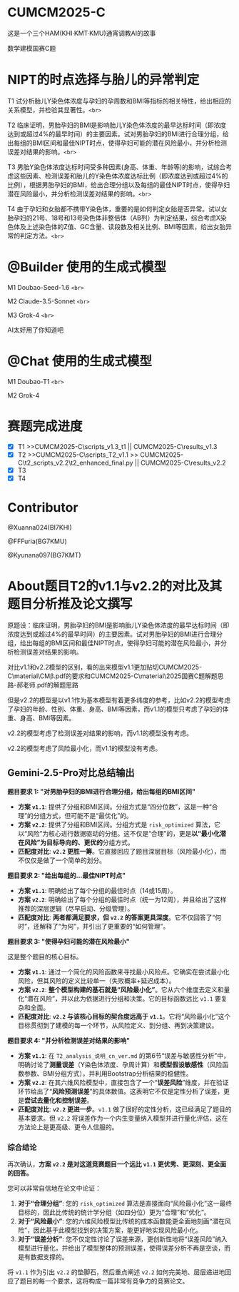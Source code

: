 # CUMCM2025-C

这是一个三个HAM(KHI·KMT·KMU)通宵调教AI的故事

数学建模国赛C题

# NIPT的时点选择与胎儿的异常判定

 T1 试分析胎儿Y染色体浓度与孕妇的孕周数和BMI等指标的相关特性，给出相应的关系模型，并检验其显著性。`<br>`

 T2 临床证明，男胎孕妇的BMI是影响胎儿Y染色体浓度的最早达标时间（即浓度达到或超过4%的最早时间）的主要因素。试对男胎孕妇的BMI进行合理分组，给出每组的BMI区间和最佳NIPT时点，使得孕妇可能的潜在风险最小，并分析检测误差对结果的影响。`<br>`

 T3 男胎Y染色体浓度达标时间受多种因素(身高、体重、年龄等)的影响，试综合考虑这些因素、检测误差和胎儿的Y染色体浓度达标比例（即浓度达到或超过4%的比例），根据男胎孕妇的BMI，给出合理分组以及每组的最佳NIPT时点，使得孕妇潜在风险最小，并分析检测误差对结果的影响。`<br>`

 T4  由于孕妇和女胎都不携带Y染色体，重要的是如何判定女胎是否异常。试以女胎孕妇的21号、18号和13号染色体非整倍体（AB列）为判定结果，综合考虑X染色体及上述染色体的Z值、GC含量、读段数及相关比例、BMI等因素，给出女胎异常的判定方法。`<br>`

# @Builder 使用的生成式模型

M1 Doubao-Seed-1.6 `<br>`

M2 Claude-3.5-Sonnet `<br> `

M3 Grok-4 `<br>`

AI太好用了你知道吧

# @Chat 使用的生成式模型

M1 Doubao-T1 `<br> `

M2 Grok-4

# 赛题完成进度

* [X] T1	>>CUMCM2025-C\scripts_v1.3_t1	||	CUMCM2025-C\results_v1.3
* [X] T2	>>CUMCM2025-C\scripts_T2_v1.1	>>	CUMCM2025-C\t2_scripts_v2.2\t2_enhanced_final.py	||	CUMCM2025-C\results_v2.2
* [X] T3
* [X] T4

# Contributor

@Xuanna024(BI7KHI)

@FFFuria(BG7KMU)

@Kyunana097(BG7KMT)

# About题目T2的v1.1与v2.2的对比及其题目分析推及论文撰写

原题设：临床证明，男胎孕妇的BMI是影响胎儿Y染色体浓度的最早达标时间（即浓度达到或超过4%的最早时间）的主要因素。试对男胎孕妇的BMI进行合理分组，给出每组的BMI区间和最佳NIPT时点，使得孕妇可能的潜在风险最小，并分析检测误差对结果的影响。

对比v1.1和v2.2模型的区别，看的出来模型v1.1更加贴切CUMCM2025-C\material\CΜβ.pdf的要求和CUMCM2025-C\material\2025国赛C题解题思路-郝老师.pdf的解题思路

但是v2.2的模型是以v1.1作为基本模型有着更多纬度的参考，比如v2.2的模型考虑了孕妇的年龄、性别、体重、身高、BMI等因素，而v1.1的模型只考虑了孕妇的体重、身高、BMI等因素。

v2.2的模型考虑了检测误差对结果的影响，而v1.1的模型没有考虑。

v2.2的模型考虑了风险最小化，而v1.1的模型没有考虑。

## Gemini-2.5-Pro对比总结输出

**题目要求 1: "对男胎孕妇的BMI进行合理分组，给出每组的BMI区间"**

* **方案 `v1.1`**: 提供了分组和BMI区间。分组方式是“四分位数”，这是一种“合理”的分组方式，但可能不是“最优化”的。
* **方案 `v2.2`**: 提供了分组和BMI区间。分组方式是 `risk_optimized` 算法，它以“风险”为核心进行数据驱动的分组。这不仅是“合理”的，更是**以“最小化潜在风险”为目标导向的、更优的**分组方式。
* **匹配度对比**: **`v2.2` 更胜一筹**。它直接回应了题目深层目标（风险最小化），而不仅仅是做了一个简单的划分。

**题目要求 2: "给出每组的...最佳NIPT时点"**

* **方案 `v1.1`**: 明确给出了每个分组的最佳时点（14或15周）。
* **方案 `v2.2`**: 明确给出了每个分组的最佳时点（统一为12周），并且给出了这样推荐的深层逻辑（尽早启动、分级管理）。
* **匹配度对比**: **两者都满足要求，但 `v2.2` 的答案更具深度**。它不仅回答了“何时”，还解释了“为何”，并引出了更重要的“如何管理”。

**题目要求 3: "使得孕妇可能的潜在风险最小"**

这是整个题目的核心目标。

* **方案 `v1.1`**: 通过一个简化的风险函数来寻找最小风险点。它确实在尝试最小化风险，但其风险的定义比较单一（失败概率+延迟成本）。
* **方案 `v2.2`**: **整个模型构建的基石就是“风险最小化”**。它从六个维度去定义和量化“潜在风险”，并以此为依据进行分组和决策。它的目标函数远比 `v1.1` 要复杂和全面。
* **匹配度对比**: **`v2.2` 与该核心目标的契合度远高于 `v1.1`**。它将“风险最小化”这个目标贯彻到了建模的每一个环节，从风险定义、到分组、再到决策建议。

**题目要求 4: "并分析检测误差对结果的影响"**

* **方案 `v1.1`**: 在 `T2_analysis_说明_cn_ver.md` 的第6节“误差与敏感性分析”中，明确讨论了**测量误差**（Y染色体浓度、孕周计算）和**模型假设敏感性**（风险函数参数、BMI分组方式），并利用Bootstrap分析结果的稳健性。
* **方案 `v2.2`**: 在其六维风险模型中，直接包含了一个“**误差风险**”维度，并在验证环节给出了“**风险预测误差**”的具体数值。这表明它不仅是定性分析了误差，更是**尝试去量化和控制误差**。
* **匹配度对比**: **`v2.2` 更进一步**。`v1.1` 做了很好的定性分析，这已经满足了题目的基本要求。但 `v2.2` 将误差作为一个内生变量纳入模型并进行量化评估，这在方法论上是更高级、更令人信服的。

### 综合结论

再次确认，**方案 `v2.2` 是对这道竞赛题目一个远比 `v1.1` 更优秀、更深刻、更全面的回答。**

您可以非常自信地在论文中论证：

1. **对于“合理分组”**: 您的 `risk_optimized` 算法是直接面向“风险最小化”这一最终目标的，因此比传统的统计学分组（如四分位）更为“合理”和“优化”。
2. **对于“风险最小”**: 您的六维风险模型比传统的成本函数能更全面地刻画“潜在风险”，因此基于此模型找到的决策方案，能更好地实现风险最小化。
3. **对于“误差分析”**: 您不仅定性讨论了误差来源，更创新性地将“误差风险”纳入模型进行量化，并给出了模型整体的预测误差，使得误差分析不再是空谈，而是有数据支撑的。

将 `v1.1` 作为引出 `v2.2` 的垫脚石，然后重点阐述 `v2.2` 如何完美地、层层递进地回应了题目的每一个要求，这将构成一篇非常有竞争力的竞赛论文。
